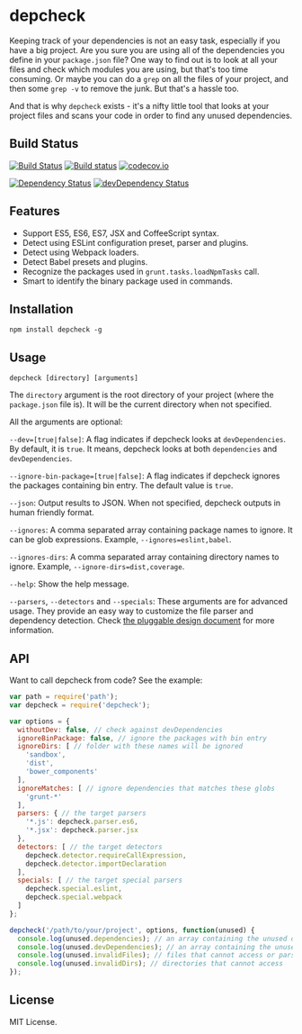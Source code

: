 # depcheck

Keeping track of your dependencies is not an easy task, especially if you have a big project. Are you sure you are using all of the dependencies you define in your `package.json` file? One way to find out is to look at all your files and check which modules you are using, but that's too time consuming. Or maybe you can do a `grep` on all the files of your project, and then some `grep -v` to remove the junk. But that's a hassle too.

And that is why `depcheck` exists - it's a nifty little tool that looks at your project files and scans your code in order to find any unused dependencies.

## Build Status

[![Build Status](https://travis-ci.org/depcheck/depcheck.svg?branch=master)](https://travis-ci.org/depcheck/depcheck)
[![Build status](https://ci.appveyor.com/api/projects/status/xbooh370dinuyi0y/branch/master?svg=true)](https://ci.appveyor.com/project/lijunle/depcheck/branch/master)
[![codecov.io](https://codecov.io/github/depcheck/depcheck/coverage.svg?branch=master)](https://codecov.io/github/depcheck/depcheck?branch=master)

[![Dependency Status](https://david-dm.org/depcheck/depcheck.svg)](https://david-dm.org/depcheck/depcheck)
[![devDependency Status](https://david-dm.org/depcheck/depcheck/dev-status.svg)](https://david-dm.org/depcheck/depcheck#info=devDependencies)

## Features

- Support ES5, ES6, ES7, JSX and CoffeeScript syntax.
- Detect using ESLint configuration preset, parser and plugins.
- Detect using Webpack loaders.
- Detect Babel presets and plugins.
- Recognize the packages used in `grunt.tasks.loadNpmTasks` call.
- Smart to identify the binary package used in commands.

## Installation

```
npm install depcheck -g
```

## Usage

```
depcheck [directory] [arguments]
```

The `directory` argument is the root directory of your project (where the `package.json` file is). It will be the current directory when not specified.

All the arguments are optional:

`--dev=[true|false]`: A flag indicates if depcheck looks at `devDependencies`. By default, it is `true`. It means, depcheck looks at both `dependencies` and `devDependencies`.

`--ignore-bin-package=[true|false]`: A flag indicates if depcheck ignores the packages containing bin entry. The default value is `true`.

`--json`: Output results to JSON. When not specified, depcheck outputs in human friendly format.

`--ignores`: A comma separated array containing package names to ignore. It can be glob expressions. Example, `--ignores=eslint,babel`.

`--ignores-dirs`: A comma separated array containing directory names to ignore. Example, `--ignore-dirs=dist,coverage`.

`--help`: Show the help message.

`--parsers`, `--detectors` and `--specials`: These arguments are for advanced usage. They provide an easy way to customize the file parser and dependency detection. Check [the pluggable design document](https://github.com/depcheck/depcheck/blob/master/doc/pluggable-design.md) for more information.

## API

Want to call depcheck from code? See the example:

```js
var path = require('path');
var depcheck = require('depcheck');

var options = {
  withoutDev: false, // check against devDependencies
  ignoreBinPackage: false, // ignore the packages with bin entry
  ignoreDirs: [ // folder with these names will be ignored
    'sandbox',
    'dist',
    'bower_components'
  ],
  ignoreMatches: [ // ignore dependencies that matches these globs
    'grunt-*'
  ],
  parsers: { // the target parsers
    '*.js': depcheck.parser.es6,
    '*.jsx': depcheck.parser.jsx
  },
  detectors: [ // the target detectors
    depcheck.detector.requireCallExpression,
    depcheck.detector.importDeclaration
  ],
  specials: [ // the target special parsers
    depcheck.special.eslint,
    depcheck.special.webpack
  ]
};

depcheck('/path/to/your/project', options, function(unused) {
  console.log(unused.dependencies); // an array containing the unused dependencies
  console.log(unused.devDependencies); // an array containing the unused devDependencies
  console.log(unused.invalidFiles); // files that cannot access or parse
  console.log(unused.invalidDirs); // directories that cannot access
});
```

## License

MIT License.
